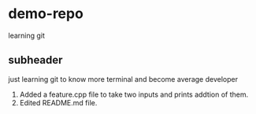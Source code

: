 # demo-repo
learning git 
## subheader
just learning git 
to know more terminal 
and become average developer
1. Added a feature.cpp file to take two inputs and prints addtion of them. 
2. Edited README.md file.
